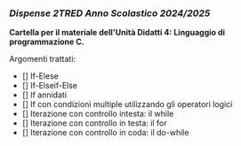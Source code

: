 ### *Dispense 2TRED Anno Scolastico 2024/2025*

**Cartella per il materiale dell'Unità Didatti 4: Linguaggio di programmazione C.**

Argomenti trattati:
- [] If-Elese
- [] If-Elseif-Else
- [] If annidati
- [] If con condizioni multiple utilizzando gli operatori logici
- [] Iterazione con controllo intesta: il while
- [] Iterazione con controllo in testa: il for
- [] Iterazione con controllo in coda: il do-while

